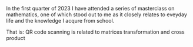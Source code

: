 In the first quarter of 2023 I have attended a series of masterclass on mathematics,  one of which stood out to me as it closely relates to eveyday life and the knowledge I acqure from school.

That is: QR code scanning is related to matrices transformation and cross product